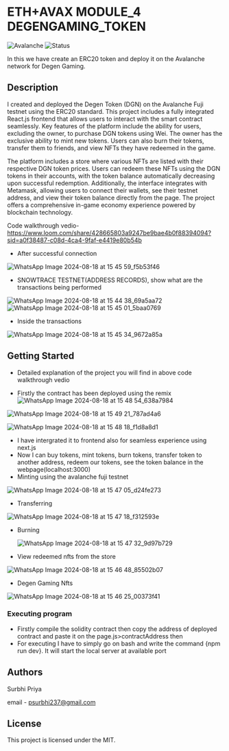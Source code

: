 # ETH+AVAX MODULE_4 DEGENGAMING_TOKEN

![Avalanche](https://img.shields.io/badge/Avalanche-Fuji_Network-red.svg)
![Status](https://img.shields.io/badge/Website-Running-088395.svg)

In this we have create an ERC20 token and deploy it on the Avalanche network for Degen Gaming.

## Description
I created and deployed the Degen Token (DGN) on the Avalanche Fuji testnet using the ERC20 standard. This project includes a fully integrated React.js frontend that allows users to interact with the smart contract seamlessly. Key features of the platform include the ability for users, excluding the owner, to purchase DGN tokens using Wei. The owner has the exclusive ability to mint new tokens. Users can also burn their tokens, transfer them to friends, and view NFTs they have redeemed in the game.

The platform includes a store where various NFTs are listed with their respective DGN token prices. Users can redeem these NFTs using the DGN tokens in their accounts, with the token balance automatically decreasing upon successful redemption. Additionally, the interface integrates with Metamask, allowing users to connect their wallets, see their testnet address, and view their token balance directly from the page. The project offers a comprehensive in-game economy experience powered by blockchain technology.

Code walkthrough vedio-
https://www.loom.com/share/428665803a9247be9bae4b0f88394094?sid=a0f38487-c08d-4ca4-9faf-e4419e80b54b

- After successful connection
  
![WhatsApp Image 2024-08-18 at 15 45 59_f5b53f46](https://github.com/user-attachments/assets/638bb9b8-23c9-4edc-bbf4-67b50c162dfa)


- SNOWTRACE TESTNET(ADDRESS RECORDS), show what are the transactions being performed
  
![WhatsApp Image 2024-08-18 at 15 44 38_69a5aa72](https://github.com/user-attachments/assets/deb49e5f-7bb9-47e7-a5bf-50dfe1cfcee8)
![WhatsApp Image 2024-08-18 at 15 45 01_5baa0769](https://github.com/user-attachments/assets/1adc48c9-c049-4380-8173-acfc41736926)

- Inside the transactions
  
 ![WhatsApp Image 2024-08-18 at 15 45 34_9672a85a](https://github.com/user-attachments/assets/635d3a02-1e60-415f-ae2d-f0f2e617c989)

## Getting Started

- Detailed explanation of the project you will find in above code walkthrough vedio

 - Firstly the contract has been deployed using the remix
![WhatsApp Image 2024-08-18 at 15 48 54_638a7984](https://github.com/user-attachments/assets/08559b89-f791-453d-8102-fceb7a4bc454)

![WhatsApp Image 2024-08-18 at 15 49 21_787ad4a6](https://github.com/user-attachments/assets/804dec86-6280-49bb-9f39-af8753411c0d)

![WhatsApp Image 2024-08-18 at 15 48 18_f1d8a8d1](https://github.com/user-attachments/assets/98155fc4-7c36-4213-99ab-2d2a4c510d45)

- I have intergrated it to frontend also for seamless experience using next.js
- Now I can buy tokens, mint tokens, burn tokens, transfer token to another address, redeem our tokens, see the token balance in the webpage(localhost:3000)
- Minting using the avalanche fuji testnet
  
![WhatsApp Image 2024-08-18 at 15 47 05_d24fe273](https://github.com/user-attachments/assets/522e2183-c7e1-4ecd-afd4-9c919fee0115)

- Transferring

 ![WhatsApp Image 2024-08-18 at 15 47 18_f312593e](https://github.com/user-attachments/assets/829ed1a3-2c2a-4090-a060-d957411e09b3)

- Burning
  
  ![WhatsApp Image 2024-08-18 at 15 47 32_9d97b729](https://github.com/user-attachments/assets/e5a3af4b-8013-454d-87b3-8ba7858437e1)


- View redeemed nfts from the store
  
![WhatsApp Image 2024-08-18 at 15 46 48_85502b07](https://github.com/user-attachments/assets/ac31c95e-8b16-41f6-a253-96725d4656e1)
 

- Degen Gaming Nfts
  
![WhatsApp Image 2024-08-18 at 15 46 25_00373f41](https://github.com/user-attachments/assets/a4e1a3bf-cab5-457d-9414-40d7df051262)

  
### Executing program
  - Firstly compile the solidity contract then copy the address of deployed contract and paste it on the page.js>contractAddress then
  - For executing I have to simply go on bash and write the command {npm run dev}. It will start the local server at available port
    
## Authors
Surbhi Priya

email - psurbhi237@gmail.com

## License

This project is licensed under the MIT.
